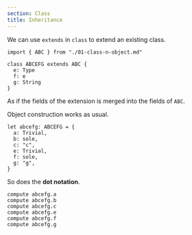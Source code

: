 ```yaml
---
section: Class
title: Inheritance
---
```


We can use `extends` in `class` to extend an existing class.

```cicada
import { ABC } from "./01-class-n-object.md"

class ABCEFG extends ABC {
  e: Type
  f: e
  g: String
}
```

As if the fields of the extension is merged into the fields of `ABC`.

Object construction works as usual.

```cicada
let abcefg: ABCEFG = {
  a: Trivial,
  b: sole,
  c: "c",
  e: Trivial,
  f: sole,
  g: "g",
}
```

So does the **dot notation**.

```cicada
compute abcefg.a
compute abcefg.b
compute abcefg.c
compute abcefg.e
compute abcefg.f
compute abcefg.g
```
